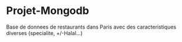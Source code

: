 # Projet-Mongodb
Base de donnees de restaurants dans Paris avec des caracteristiques diverses (specialite, +/-Halal...)
